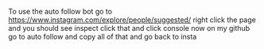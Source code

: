 To use the auto follow bot go to https://www.instagram.com/explore/people/suggested/
right click the page and you should see inspect click that and click console now on my github go to auto follow and copy all of that and go back to insta 
